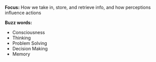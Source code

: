 **Focus:** How we take in, store, and retrieve info, and how perceptions influence actions

**Buzz words:**
- Consciousness
- Thinking
- Problem Solving
- Decision Making
- Memory